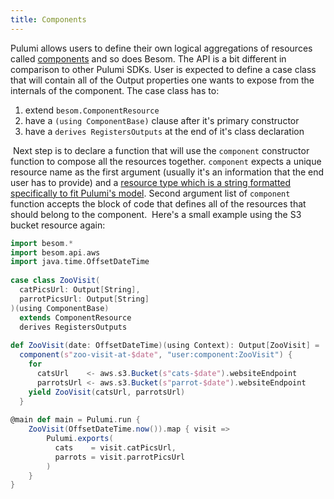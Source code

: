 ```yaml
---
title: Components
---
```


Pulumi allows users to define their own logical aggregations of resources called [components](https://www.pulumi.com/docs/concepts/resources/components/) and so does Besom. The API is a bit different in comparison to other Pulumi SDKs. User is expected to define a case class that will contain all of the Output properties one wants to expose from the internals of the component. The case class has to:
1. extend `besom.ComponentResource`
2. have a `(using ComponentBase)` clause after it's primary constructor
3. have a `derives RegistersOutputs` at the end of it's class declaration

​
Next step is to declare a function that will use the `component` constructor function to compose all the resources together. `component` expects a unique resource name as the first argument (usually it's an information that the end user has to provide) and a [resource type which is a string formatted specifically to fit Pulumi's model](https://www.pulumi.com/docs/concepts/resources/names/#types). Second argument list of `component` function accepts the block of code that defines all of the resources that should belong to the component.
​
Here's a small example using the S3 bucket resource again:
```scala
import besom.*
import besom.api.aws
import java.time.OffsetDateTime
​
case class ZooVisit(
  catPicsUrl: Output[String], 
  parrotPicsUrl: Output[String]
)(using ComponentBase) 
  extends ComponentResource 
  derives RegistersOutputs
​
def ZooVisit(date: OffsetDateTime)(using Context): Output[ZooVisit] = 
  component(s"zoo-visit-at-$date", "user:component:ZooVisit") { 
    for 
      catsUrl    <- aws.s3.Bucket(s"cats-$date").websiteEndpoint
      parrotsUrl <- aws.s3.Bucket(s"parrot-$date").websiteEndpoint
    yield ZooVisit(catsUrl, parrotsUrl)
  }
​
@main def main = Pulumi.run {
	ZooVisit(OffsetDateTime.now()).map { visit =>
		Pulumi.exports(
		  cats    = visit.catPicsUrl,
		  parrots = visit.parrotPicsUrl
		)
	}
}
```
